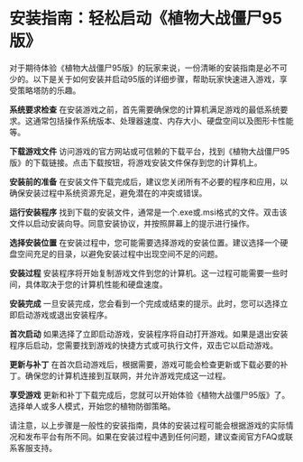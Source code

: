 # 安装指南：轻松启动《植物大战僵尸95版》

对于期待体验《植物大战僵尸95版》的玩家来说，一份清晰的安装指南是必不可少的。以下是关于如何安装并启动95版的详细步骤，帮助玩家快速进入游戏，享受策略塔防的乐趣。

**系统要求检查**
在安装游戏之前，首先需要确保您的计算机满足游戏的最低系统要求。这通常包括操作系统版本、处理器速度、内存大小、硬盘空间以及图形卡性能等。

**下载游戏文件**
访问游戏的官方网站或可信赖的下载平台，找到《植物大战僵尸95版》的下载链接。点击下载按钮，将游戏安装文件保存到您的计算机上。

**安装前的准备**
在安装文件下载完成后，建议您关闭所有不必要的程序和应用，以确保安装过程中系统资源充足，避免潜在的冲突或错误。

**运行安装程序**
找到下载的安装文件，通常是一个.exe或.msi格式的文件。双击该文件以启动安装向导。同意安装协议，并按照屏幕上的提示进行操作。

**选择安装位置**
在安装过程中，您可能需要选择游戏的安装位置。建议选择一个硬盘空间充足的目录，以避免安装过程中出现空间不足的问题。

**安装过程**
安装程序将开始复制游戏文件到您的计算机。这一过程可能需要一些时间，具体取决于您的计算机性能和硬盘速度。

**安装完成**
一旦安装完成，您会看到一个完成或结束的提示。此时，您可以选择立即启动游戏或退出安装程序。

**首次启动**
如果选择了立即启动游戏，安装程序将自动打开游戏。如果是退出安装程序后启动，您需要找到游戏的快捷方式或可执行文件，双击它以启动游戏。

**更新与补丁**
在首次启动游戏后，根据需要，游戏可能会检查更新或下载必要的补丁。确保您的计算机连接到互联网，并允许游戏完成这一过程。

**享受游戏**
更新和补丁下载完成后，您就可以开始体验《植物大战僵尸95版》了。选择单人或多人模式，开始您的植物防御策略。

请注意，以上步骤是一般性的安装指南，具体的安装过程可能会根据游戏的实际情况和发布平台有所不同。如果在安装过程中遇到任何问题，建议查阅官方FAQ或联系客服支持。